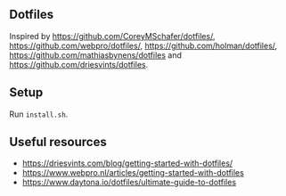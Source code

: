 ## Dotfiles

Inspired by https://github.com/CoreyMSchafer/dotfiles/, https://github.com/webpro/dotfiles/, https://github.com/holman/dotfiles/, https://github.com/mathiasbynens/dotfiles and https://github.com/driesvints/dotfiles.

## Setup

Run `install.sh`.

## Useful resources

* https://driesvints.com/blog/getting-started-with-dotfiles/
* https://www.webpro.nl/articles/getting-started-with-dotfiles
* https://www.daytona.io/dotfiles/ultimate-guide-to-dotfiles
